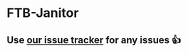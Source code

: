 # FTB-Janitor

## Use [our issue tracker](https://github.com/FTBTeam/FTB-Mods-Issues) for any issues 👍
